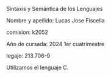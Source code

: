 Sintaxis y Semántica de los Lenguajes

Nombre y apellido: Lucas Jose Fiscella

comision: k2052

Año de cursada: 2024 1er cuatrimestre

legajo: 213.706-9

Utilizamos el lenguaje C. 
